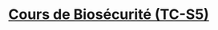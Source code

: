 # [Cours de Biosécurité (TC-S5)](https://github.com/Ezechiel-Tibiri/Biosecurite/blob/main/Bioscurit%C3%A9_Licence_2020.pdf)
